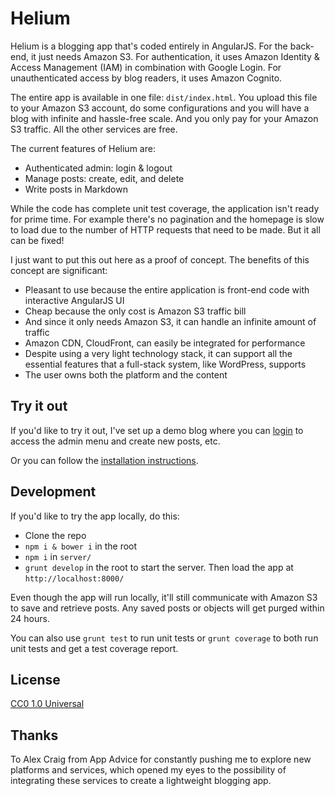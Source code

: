 # Helium

Helium is a blogging app that's coded entirely in AngularJS. For the back-end, it just needs Amazon S3. For authentication, it uses Amazon Identity & Access Management (IAM) in combination with Google Login. For unauthenticated access by blog readers, it uses Amazon Cognito.

The entire app is available in one file: `dist/index.html`. You upload this file to your Amazon S3 account, do some configurations and you will have a blog with infinite and hassle-free scale. And you only pay for your Amazon S3 traffic. All the other services are free.

The current features of Helium are:

* Authenticated admin: login & logout
* Manage posts: create, edit, and delete
* Write posts in Markdown

While the code has complete unit test coverage, the application isn't ready for prime time. For example there's no pagination and the homepage is slow to load due to the number of HTTP requests that need to be made. But it all can be fixed! 

I just want to put this out here as a proof of concept. The benefits of this concept are significant:

* Pleasant to use because the entire application is front-end code with interactive AngularJS UI
* Cheap because the only cost is Amazon S3 traffic bill
* And since it only needs Amazon S3, it can handle an infinite amount of traffic
* Amazon CDN, CloudFront, can easily be integrated for performance
* Despite using a very light technology stack, it can support all the essential features that a full-stack system, like WordPress, supports
* The user owns both the platform and the content

## Try it out

If you'd like to try it out, I've set up a demo blog where you can [login](http://helium-dev.s3-website-us-east-1.amazonaws.com/#!/login) to access the admin menu and create new posts, etc.

Or you can follow the [installation instructions](https://github.com/msafi/helium/wiki/Installation).

## Development

If you'd like to try the app locally, do this:

* Clone the repo
* `npm i & bower i` in the root
* `npm i` in `server/`
* `grunt develop` in the root to start the server. Then load the app at `http://localhost:8000/`

Even though the app will run locally, it'll still communicate with Amazon S3 to save and retrieve posts. Any saved posts or objects will get purged within 24 hours.

You can also use `grunt test` to run unit tests or `grunt coverage` to both run unit tests and get a test coverage report.

## License

[CC0 1.0 Universal](http://creativecommons.org/publicdomain/zero/1.0/)

## Thanks

To Alex Craig from App Advice for constantly pushing me to explore new platforms and services, which opened my eyes to the possibility of integrating these services to create a lightweight blogging app.